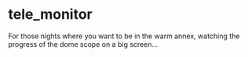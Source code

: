 # tele_monitor
For those nights where you want to be in the warm annex, watching the progress of the dome scope on a big screen...
